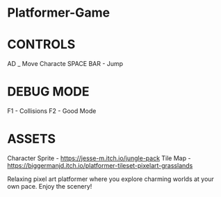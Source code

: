 # Platformer-Game

# CONTROLS
AD _ Move Characte
SPACE BAR - Jump

# DEBUG MODE
F1 - Collisions
F2 - Good Mode

# ASSETS
Character Sprite - https://jesse-m.itch.io/jungle-pack
Tile Map - https://biggermanjd.itch.io/platformer-tileset-pixelart-grasslands

Relaxing pixel art platformer where you explore charming worlds at your own pace. Enjoy the scenery!
